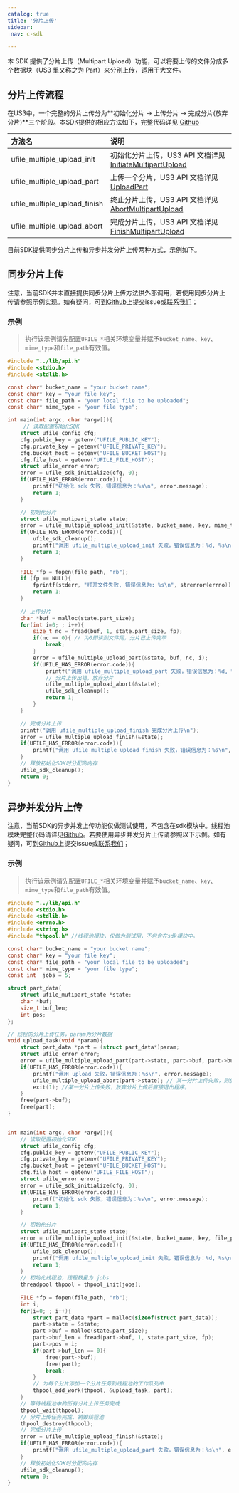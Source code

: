 ```yaml
---
catalog: true 
title: '分片上传'
sidebar:
 nav: c-sdk

---
```




本 SDK 提供了分片上传（Multipart Upload）功能，可以将要上传的文件分成多个数据块（US3 里又称之为 Part）来分别上传，适用于大文件。

## 分片上传流程

在US3中，一个完整的分片上传分为**初始化分片 -> 上传分片 -> 完成分片(放弃分片)**三个阶段。本SDK提供的相应方法如下，完整代码详见 [Github](https://github.com/ufilesdk-dev/ufile-csdk/blob/master/lib/ufile_mput.c)

| 方法名                       | 说明                                                         |
| :--------------------------- | :----------------------------------------------------------- |
| ufile_multiple_upload_init   | 初始化分片上传，US3 API 文档详见 [InitiateMultipartUpload](https://docs.ucloud.cn/api/ufile-api/initiate_multipart_upload) |
| ufile_multiple_upload_part   | 上传一个分片，US3 API 文档详见 [UploadPart](https://docs.ucloud.cn/api/ufile-api/upload_part) |
| ufile_multiple_upload_finish | 终止分片上传，US3 API 文档详见 [AbortMultipartUpload](https://docs.ucloud.cn/api/ufile-api/abort_multipart_upload) |
| ufile_multiple_upload_abort  | 完成分片上传，US3 API 文档详见 [FinishMultipartUpload](https://docs.ucloud.cn/api/ufile-api/finish_multipart_upload) |

目前SDK提供同步分片上传和异步并发分片上传两种方式，示例如下。	

## 同步分片上传

注意，当前SDK并未直接提供同步分片上传方法供外部调用，若使用同步分片上传请参照示例实现。如有疑问，可到[Github](https://github.com/ufilesdk-dev/ufile-csdk/issues)上提交issue或[联系我们](https://spt.ucloud.cn/)；

### 示例

> 执行该示例请先配置`UFILE_*`相关环境变量并赋予`bucket_name`、`key`、`mime_type`和`file_path`有效值。

<div class="copyable" markdown="1">

```c
#include "../lib/api.h"
#include <stdio.h>
#include <stdlib.h>

const char* bucket_name = "your bucket name";
const char* key = "your file key";
const char* file_path = "your local file to be uploaded";
const char* mime_type = "your file type";

int main(int argc, char *argv[]){
     // 读取配置初始化SDK
    struct ufile_config cfg;
    cfg.public_key = getenv("UFILE_PUBLIC_KEY");
    cfg.private_key = getenv("UFILE_PRIVATE_KEY");
    cfg.bucket_host = getenv("UFILE_BUCKET_HOST");
    cfg.file_host = getenv("UFILE_FILE_HOST");
    struct ufile_error error;
    error = ufile_sdk_initialize(cfg, 0);
    if(UFILE_HAS_ERROR(error.code)){
        printf("初始化 sdk 失败，错误信息为：%s\n", error.message);
        return 1;
    }

    // 初始化分片
    struct ufile_mutipart_state state;
    error = ufile_multiple_upload_init(&state, bucket_name, key, mime_type);
    if(UFILE_HAS_ERROR(error.code)){
        ufile_sdk_cleanup();
        printf("调用 ufile_multiple_upload_init 失败，错误信息为：%d, %s\n", error.code, error.message);
        return 1;
    }
    
    FILE *fp = fopen(file_path, "rb");
    if (fp == NULL){
        fprintf(stderr, "打开文件失败, 错误信息为: %s\n", strerror(errno));
        return 1;
    }
    
    // 上传分片
    char *buf = malloc(state.part_size); 
    for(int i=0; ; i++){
        size_t nc = fread(buf, 1, state.part_size, fp);
        if(nc == 0){ // 为0即读到文件尾，分片已上传完毕
            break;
        }
        error = ufile_multiple_upload_part(&state, buf, nc, i);
        if(UFILE_HAS_ERROR(error.code)){
            printf("调用 ufile_multiple_upload_part 失败，错误信息为：%d, %s\n", error.code, error.message);
            // 分片上传出错，放弃分片
            ufile_multiple_upload_abort(&state);
            ufile_sdk_cleanup();
            return 1;
        }
    }

    // 完成分片上传
    printf("调用 ufile_multiple_upload_finish 完成分片上传\n");
    error = ufile_multiple_upload_finish(&state);
    if(UFILE_HAS_ERROR(error.code)){
        printf("调用 ufile_multiple_upload_finish 失败，错误信息为：%s\n", error.message);
    }
    // 释放初始化SDK时分配的内存
    ufile_sdk_cleanup();
    return 0;
}
```
</div>

## 异步并发分片上传

注意，当前SDK的异步并发上传功能仅做测试使用，不包含在sdk模块中。线程池模块完整代码请详见[Github](https://github.com/ufilesdk-dev/ufile-csdk/blob/master/lib/thpool.c)。若要使用异步并发分片上传请参照以下示例。如有疑问，可到[Github](https://github.com/ufilesdk-dev/ufile-csdk/issues)上提交issue或[联系我们](https://spt.ucloud.cn/)；

### 示例

> 执行该示例请先配置`UFILE_*`相关环境变量并赋予`bucket_name`、`key`、`mime_type`和`file_path`有效值。

<div class="copyable" markdown="1">

```c
#include "../lib/api.h"
#include <stdio.h>
#include <stdlib.h>
#include <errno.h>
#include <string.h>
#include "thpool.h" //线程池模块，仅做为测试用，不包含在sdk模块中。

const char* bucket_name = "your bucket name";
const char* key = "your file key";
const char* file_path = "your local file to be uploaded";
const char* mime_type = "your file type";
const int  jobs = 5;

struct part_data{
    struct ufile_mutipart_state *state;
    char *buf;
    size_t buf_len;
    int pos;
};

// 线程的分片上传任务，param为分片数据
void upload_task(void *param){
    struct part_data *part = (struct part_data*)param;
    struct ufile_error error;
    error = ufile_multiple_upload_part(part->state, part->buf, part->buf_len, part->pos);
    if(UFILE_HAS_ERROR(error.code)){
        printf("调用 upload 失败，错误信息为：%s\n", error.message);
        ufile_multiple_upload_abort(part->state); // 某一分片上传失败，则放弃分片上传
        exit(1); //某一分片上传失败，放弃分片上传后直接退出程序。
    }
    free(part->buf);
    free(part);
}


int main(int argc, char *argv[]){
    // 读取配置初始化SDK
    struct ufile_config cfg;
    cfg.public_key = getenv("UFILE_PUBLIC_KEY");
    cfg.private_key = getenv("UFILE_PRIVATE_KEY");
    cfg.bucket_host = getenv("UFILE_BUCKET_HOST");
    cfg.file_host = getenv("UFILE_FILE_HOST");
    struct ufile_error error;
    error = ufile_sdk_initialize(cfg, 0);
    if(UFILE_HAS_ERROR(error.code)){
        printf("初始化 sdk 失败，错误信息为：%s\n", error.message);
        return 1;
    }

    // 初始化分片
    struct ufile_mutipart_state state;
    error = ufile_multiple_upload_init(&state, bucket_name, key, file_path);
    if(UFILE_HAS_ERROR(error.code)){
        ufile_sdk_cleanup();
        printf("调用 ufile_multiple_upload_init 失败，错误信息为：%d, %s\n", error.code, error.message);
        return 1;
    }
    // 初始化线程池，线程数量为 jobs
    threadpool thpool = thpool_init(jobs); 
    
    FILE *fp = fopen(file_path, "rb");
    int i;
    for(i=0; ; i++){
        struct part_data *part = malloc(sizeof(struct part_data));
        part->state = &state;
        part->buf = malloc(state.part_size);
        part->buf_len = fread(part->buf, 1, state.part_size, fp);
        part->pos = i;
        if(part->buf_len == 0){
            free(part->buf);
            free(part);
            break;
        }
        // 为每个分片添加一个分片任务到线程池的工作队列中
        thpool_add_work(thpool, &upload_task, part);
    }
    // 等待线程池中的所有分片上传任务完成
    thpool_wait(thpool);
    // 分片上传任务完成，销毁线程池
    thpool_destroy(thpool);
    // 完成分片上传
    error = ufile_multiple_upload_finish(&state);
    if(UFILE_HAS_ERROR(error.code)){
        printf("调用 ufile_multiple_upload_part 失败，错误信息为：%s\n", error.message);
    }
    // 释放初始化SDK时分配的内存
    ufile_sdk_cleanup();
    return 0;
}
```
</div>